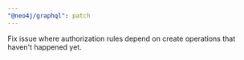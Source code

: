 ```yaml
---
"@neo4j/graphql": patch
---
```


Fix issue where authorization rules depend on create operations that haven't happened yet.
